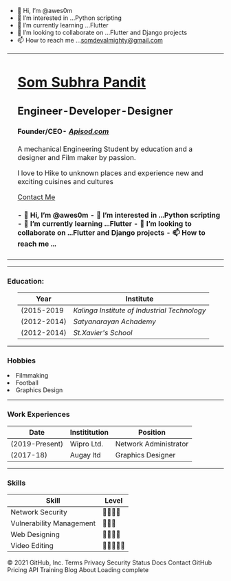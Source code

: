 - 👋 Hi, I’m @awes0m
- 👀 I’m interested in ...Python scripting
- 🌱 I’m currently learning ...Flutter
- 💞️ I’m looking to collaborate on ...Flutter and Django projects
- 📫 How to reach me ...<somdevalmighty@gmail.com>


<!DOCTYPE html>
<html lang="en" dir="ltr">

<body>
  <table cellspacing='30'>
    <tr>
      <td><img src="images/som.png" alt=""></td>
      <td>
        <h1><a href="http://somsubhra.ezyro.com/">Som Subhra Pandit</a></h1>
        <h2>Engineer-Developer-Designer</h2>
        <h4>Founder/CEO- <i><strong><a href="apisod.com">Apisod.com</a></strong></i></h4>
        <p>A mechanical Engineering Student by education and a designer and Film maker by passion.</p>
        <p>I love to Hike to unknown places and experience new and exciting cuisines and cultures</p>
        <a href="ContactMe.html">Contact Me</a>
        <h4>- 👋 Hi, I’m @awes0m
- 👀 I’m interested in ...Python scripting
- 🌱 I’m currently learning ...Flutter
- 💞️ I’m looking to collaborate on ...Flutter and Django projects
- 📫 How to reach me ...<somdevalmighty@gmail.com></h4>
      </td>
    </tr>
  </table>

  <hr size='3'>
  <h3>Education:</h3>
  <ul>
    <table cellspacing=10>
      <thead>
        <th>Year</th>
        <th>Institute</th>
      </thead>
      <tr>
        <td>(2015-2019</td>
        <td><i>Kalinga Institute of Industrial Technology</i></td>
      </tr>
      <tr>
        <td>(2012-2014)</td>
        <td><i>Satyanarayan Achademy</i></td>
      </tr>
      <tr>
        <td>(2012-2014)</td>
        <td><i>St.Xavier's School</i></td>
      </tr>
    </table>
  </ul>
  <hr>
  <h3>Hobbies</h3>
  <li>Filmmaking</li>
  <li>Football</li>
  <li>Graphics Design</li>
  <hr>
  <h3>Work Experiences</h3>
  <table>
    <thead>
      <th>Date</th>
      <th>Instititution</th>
      <th>Position</th>
    </thead>
    <tr>
      <td>(2019-Present)</td>
      <td>Wipro Ltd.</td>
      <td>Network Administrator</td>
    </tr>
    <tr>
      <td>(2017-18)</td>
      <td>Augay ltd</td>
      <td>Graphics Designer</td>
    </tr>
  </table>
  <hr>
  <h3>Skills</h3>
  <table cellspacing='20'>
    <thead>
      <th>Skill</th>
      <th>Level</th>
    </thead>
    <tr>
      <td>Network Security</td>
      <td>🌟🌟🌟🌟</td>
    </tr>
    <tr>
      <td>Vulnerability Management</td>
      <td>🌟🌟🌟</td>
    </tr>
    <tr>
      <td>Web Designing</td>
      <td>🌟🌟🌟🌟</td>
    </tr>
    <tr>
      <td>Video Editing</td>
      <td>🌟🌟🌟🌟🌟</td>
    </tr>
  </table>
</body>

</html>
© 2021 GitHub, Inc.
Terms
Privacy
Security
Status
Docs
Contact GitHub
Pricing
API
Training
Blog
About
Loading complete

<!---
awes0m/awes0m is a ✨ special ✨ repository because its `README.md` (this file) appears on your GitHub profile.
You can click the Preview link to take a look at your changes.
--->
